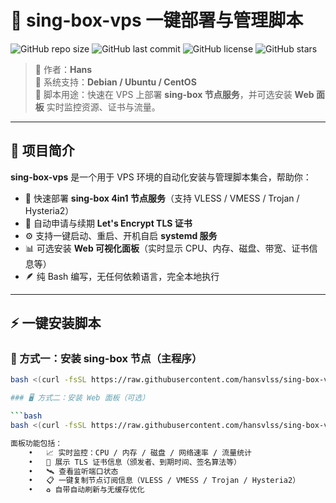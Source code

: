 # 🚀 sing-box-vps 一键部署与管理脚本

![GitHub repo size](https://img.shields.io/github/repo-size/hansvlss/sing-box-vps?color=blue)
![GitHub last commit](https://img.shields.io/github/last-commit/hansvlss/sing-box-vps?color=brightgreen)
![GitHub license](https://img.shields.io/github/license/hansvlss/sing-box-vps)
![GitHub stars](https://img.shields.io/github/stars/hansvlss/sing-box-vps?style=social)

> 🔹 作者：**Hans**  
> 🔹 系统支持：**Debian / Ubuntu / CentOS**  
> 🔹 脚本用途：快速在 VPS 上部署 **sing-box 节点服务**，并可选安装 **Web 面板** 实时监控资源、证书与流量。

---

## 🧭 项目简介

**sing-box-vps** 是一个用于 VPS 环境的自动化安装与管理脚本集合，帮助你：

- 🧩 快速部署 **sing-box 4in1 节点服务**（支持 VLESS / VMESS / Trojan / Hysteria2）
- 🔐 自动申请与续期 **Let's Encrypt TLS 证书**
- ⚙️ 支持一键启动、重启、开机自启 **systemd 服务**
- 📊 可选安装 **Web 可视化面板**（实时显示 CPU、内存、磁盘、带宽、证书信息等）
- 🪶 纯 Bash 编写，无任何依赖语言，完全本地执行

---

## ⚡️ 一键安装脚本

### 🧠 方式一：安装 sing-box 节点（主程序）

```bash
bash <(curl -fsSL https://raw.githubusercontent.com/hansvlss/sing-box-vps/main/singbox-4in1.sh)

### 🖥️ 方式二：安装 Web 面板（可选）

```bash
bash <(curl -fsSL https://raw.githubusercontent.com/hansvlss/sing-box-vps/main/sb-panel.sh)

面板功能包括：
	•	📈 实时监控：CPU / 内存 / 磁盘 / 网络速率 / 流量统计
	•	🔐 展示 TLS 证书信息（颁发者、到期时间、签名算法等）
	•	🛰️ 查看监听端口状态
	•	📋 一键复制节点订阅信息（VLESS / VMESS / Trojan / Hysteria2）
	•	♻️ 自带自动刷新与无缓存优化
